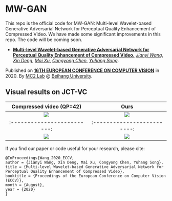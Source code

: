 # MW-GAN
This repo is the official code for MW-GAN: Multi-level Wavelet-based Generative Adversarial Network for Perceptual Quality Enhancement of Compressed Video.
We have made some significant improvements in this repo.
The code will be coming soon.

* [**Multi-level Wavelet-based Generative Adversarial Network for Perceptual Quality Enhancement of Compressed Video.**](https://arxiv.org/abs/2008.00499)
[*Jianyi Wang*](http://buaamc2.net/html/Members/jianyiwang.html),
[*Xin Deng*](http://www.commsp.ee.ic.ac.uk/~xindeng/),
[*Mai Xu*](http://shi.buaa.edu.cn/MaiXu/zh_CN/index.htm),
[*Congyong Chen*](),
[*Yuhang Song*](http://www.cs.ox.ac.uk/people/yuhang.song/).

Published on [**16TH EUROPEAN CONFERENCE ON COMPUTER VISION**](https://eccv2020.eu/) in 2020.
By [MC2 Lab](http://buaamc2.net/) @ [Beihang University](http://ev.buaa.edu.cn/).

## Visual results on JCT-VC

Compressed video (QP=42)      |  Ours
:-------------------------:|:-------------------------:
![](https://github.com/IceClear/MW-GAN/blob/master/figure/basketball-lq.gif)  |  ![](https://github.com/IceClear/MW-GAN/blob/master/figure/basketball-our.gif) 
:-------------------------:|:-------------------------:
![](https://github.com/IceClear/MW-GAN/blob/master/figure/blow-lq.gif)  |  ![](https://github.com/IceClear/MW-GAN/blob/master/figure/blow-our.gif) 

If you find our paper or code useful for your research, please cite:
```
@InProceedings{Wang_2020_ECCV,
author = {Jianyi Wang, Xin Deng, Mai Xu, Congyong Chen, Yuhang Song},
title = {Multi-level Wavelet-based Generative Adversarial Network for Perceptual Quality Enhancement of Compressed Video},
booktitle = {Proceedings of the European Conference on Computer Vision (ECCV)},
month = {August},
year = {2020}
}
```
